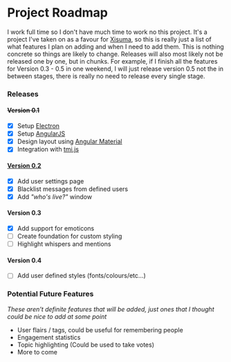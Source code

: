 # Project Roadmap
I work full time so I don't have much time to work no this project. It's a project I've taken on as a favour for [Xisuma](https://www.twitch.tv/xisuma),
so this is really just a list of what features I plan on adding and when I need to add them.
This is nothing concrete so things are likely to change.
Releases will also most likely not be released one by one, but in chunks.
For example, if I finish all the features for Version 0.3 - 0.5 in one weekend, I will just release
version 0.5 not the in between stages, there is really no need to release every single stage.

### Releases
#### ~~Version 0.1~~
- [x] Setup [Electron](http://electron.atom.io/)
- [x] Setup [AngularJS](https://www.angularjs.org/)
- [x] Design layout using [Angular Material](https://material.angularjs.org/)
- [x] Integration with [tmi.js](https://www.tmijs.org/)

#### [Version 0.2](https://github.com/OsimonB/wotup/releases/tag/v0.2)
- [x] Add user settings page
- [x] Blacklist messages from defined users
- [x] Add *"who's live?"* window

#### Version 0.3
- [x] Add support for emoticons
- [ ] Create foundation for custom styling
- [ ] Highlight whispers and mentions

#### Version 0.4
- [ ] Add user defined styles (fonts/colours/etc...)


### Potential Future Features
*These aren't definite features that will be added, just ones that I thought could be nice to add at some point*
* User flairs / tags, could be useful for remembering people
* Engagement statistics
* Topic highlighting (Could be used to take votes)
* More to come
  
